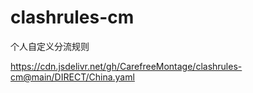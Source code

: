 # clashrules-cm
个人自定义分流规则

https://cdn.jsdelivr.net/gh/CarefreeMontage/clashrules-cm@main/DIRECT/China.yaml
